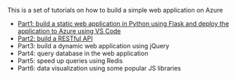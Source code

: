 This is a set of tutorials on how to build a simple web application on Azure

- [Part1: build a static web application in Python using Flask and deploy the application to Azure using VS Code](part1.md)
- [Part2: build a RESTful API](part2.md)
- Part3: build a dynamic web application using jQuery
- Part4: query database in the web application
- Part5: speed up queries using Redis
- Part6: data visualization using some popular JS libraries



